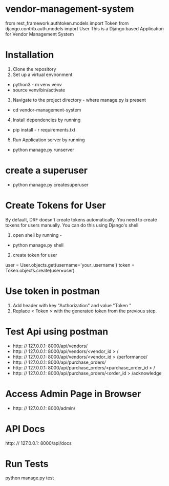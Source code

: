 # vendor-management-system
from rest_framework.authtoken.models import Token
from django.contrib.auth.models import User
This is a Django based Application for Vendor Management System

# Installation

1. Clone the repository
2. Set up a virtual environment
- python3 - m venv venv
- source venv/bin/activate

3. Navigate to the project directory - where manage.py is present
- cd vendor-management-system
4. Install dependencies by running
- pip install - r requirements.txt
5. Run Application server by running
- python manage.py runserver


# create a superuser
- python manage.py createsuperuser


# Create Tokens for User
By default, DRF doesn't create tokens automatically. You need to create tokens for users manually. You can do this using Django's shell

1. open shell by running -
- python manage.py shell

2. create token for user

user = User.objects.get(username='your_username')
token = Token.objects.create(user=user)


# Use token in postman
1. Add header with key "Authorization" and value "Token <Token>"
2. Replace < Token > with the generated token from the previous step.


# Test Api using postman
- http: // 127.0.0.1: 8000/api/vendors/
- http: // 127.0.0.1: 8000/api/vendors/<vendor_id > /
- http: // 127.0.0.1: 8000/api/vendors/<vendor_id > /performance/
- http: // 127.0.0.1: 8000/api/purchase_orders/
- http: // 127.0.0.1: 8000/api/purchase_orders/<purchase_order_id > /
- http: // 127.0.0.1: 8000/api/purchase_orders/<order_id > /acknowledge


# Access Admin Page in Browser
- http: // 127.0.0.1: 8000/admin/


# API Docs
http: // 127.0.0.1: 8000/api/docs


# Run Tests

python manage.py test
